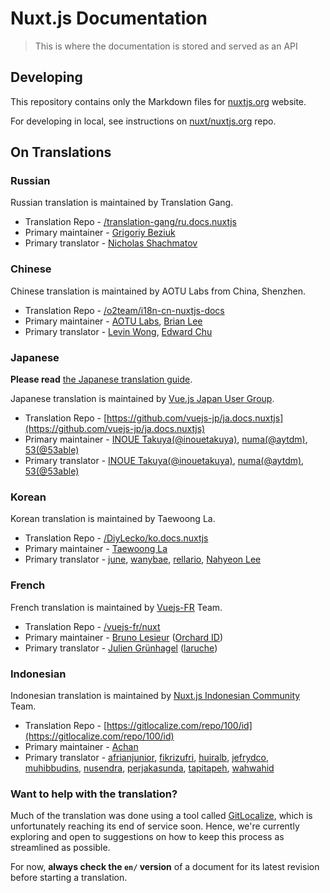# Nuxt.js Documentation

> This is where the documentation is stored and served as an API

## Developing

This repository contains only the Markdown files for [nuxtjs.org](https://nuxtjs.org) website.

For developing in local, see instructions on [nuxt/nuxtjs.org](https://github.com/nuxt/nuxtjs.org) repo.

## On Translations

### Russian

Russian translation is maintained by Translation Gang.

- Translation Repo - [/translation-gang/ru.docs.nuxtjs](https://github.com/translation-gang/ru.docs.nuxtjs)
- Primary maintainer - [Grigoriy Beziuk](https://gbezyuk.github.io)
- Primary translator - [Nicholas Shachmatov](https://github.com/theOnlyBoy)

### Chinese

Chinese translation is maintained by AOTU Labs from China, Shenzhen.

- Translation Repo - [/o2team/i18n-cn-nuxtjs-docs](https://github.com/o2team/i18n-cn-nuxtjs-docs)
- Primary maintainer - [AOTU Labs](https://aotu.io), [Brian Lee](https://github.com/warriorBrian)
- Primary translator - [Levin Wong](http://faso.me), [Edward Chu](https://github.com/chuyik)

### Japanese

**Please read** [the Japanese translation guide](https://github.com/vuejs-jp/ja.docs.nuxtjs/wiki).

Japanese translation is maintained by [Vue.js Japan User Group](https://github.com/vuejs-jp/home).

- Translation Repo - [https://github.com/vuejs-jp/ja.docs.nuxtjs](https://github.com/vuejs-jp/ja.docs.nuxtjs)
- Primary maintainer - [INOUE Takuya(@inouetakuya)](http://blog.inouetakuya.info/), [numa(@aytdm)](https://github.com/aytdm), [53(@53able)](https://github.com/53able)
- Primary translator - [INOUE Takuya(@inouetakuya)](https://github.com/inouetakuya), [numa(@aytdm)](https://github.com/aytdm), [53(@53able)](https://github.com/53able)

### Korean

Korean translation is maintained by Taewoong La.

- Translation Repo - [/DiyLecko/ko.docs.nuxtjs](https://github.com/DiyLecko/ko.docs.nuxtjs)
- Primary maintainer - [Taewoong La](http://blog.naver.com/diy_lecko)
- Primary translator - [june](http://jicjjang.github.io), [wanybae](https://github.com/wanybae), [rellario](https://github.com/rellario), [Nahyeon Lee](https://github.com/nh0627)

### French

French translation is maintained by [Vuejs-FR](https://github.com/vuejs-fr/nuxt/issues/1) Team.

- Translation Repo - [/vuejs-fr/nuxt](https://github.com/vuejs-fr/nuxt)
- Primary maintainer - [Bruno Lesieur](https://www.lesieur.name/) ([Orchard ID](https://www.orchard-id.com/))
- Primary translator - [Julien Grünhagel](https://rspt.io/) ([laruche](https://laruche.io))

### Indonesian

Indonesian translation is maintained by [Nuxt.js Indonesian Community](https://github.com/nuxtjs-id) Team.

- Translation Repo - [https://gitlocalize.com/repo/100/id](https://gitlocalize.com/repo/100/id)
- Primary maintainer - [Achan](http://achan.id/)
- Primary translator - [afrianjunior](https://github.com/afrianjunior), [fikrizufri](https://github.com/fikrizufri), [huiralb](https://github.com/huiralb), [jefrydco](https://github.com/jefrydco), [muhibbudins](https://github.com/muhibbudins), [nusendra](https://github.com/nusendra), [perjakasunda](https://github.com/perjakasunda), [tapitapeh](https://github.com/tapitapeh), [wahwahid](https://github.com/wahwahid)

### Want to help with the translation?

[gl]: https://gitlocalize.com

Much of the translation was done using a tool called [GitLocalize][gl], which is unfortunately reaching its end of service soon. Hence, we're currently exploring and open to suggestions on how to keep this process as streamlined as possible.

For now, **always check the `en/` version** of a document for its latest revision before starting a translation.
